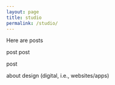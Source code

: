 ```yaml
---
layout: page
title: studio
permalink: /studio/
---
```


Here are posts 

post post


post 

about design (digital, i.e., websites/apps)